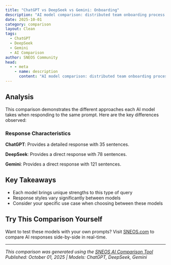 ```yaml
---
title: "ChatGPT vs DeepSeek vs Gemini: Onboarding"
description: "AI model comparison: distributed team onboarding process..."
date: 2025-10-01
category: comparison
layout: Clean
tags:
  - ChatGPT
  - DeepSeek
  - Gemini
  - AI Comparison
author: SNEOS Community
head:
  - - meta
    - name: description
      content: "AI model comparison: distributed team onboarding process..."
---
```


<ChatComparison
  title="ChatGPT vs DeepSeek vs Gemini: Onboarding"
  prompt="distributed team onboarding process"
  :responses='{
    "ChatGPT": "Certainly! Here\u0027s a comprehensive **Distributed Team Onboarding Process** to help new hires integrate smoothly into a remote or distributed work environment:\n\n---\n\n### Distributed Team Onboarding Process\n\n#### 1. **Pre-Onboarding (Before Day 1)**\n- **Welcome Email:** Send a personalized welcome email with essential information, including start date/time, agenda for Day 1, and contact details.\n- **IT Setup:** Ensure all hardware (laptop, peripherals) and software (VPN, collaboration tools, email) are shipped or distributed in advance.\n- **Access Credentials:** Provide login details for necessary systems, platforms, and internal communication tools.\n- **Documentation:** Share an onboarding pack with company culture, policies, org chart, and team introductions.\n- **Buddy Assignment:** Assign a mentor or buddy to help the new hire navigate the company culture and answer questions.\n\n#### 2. **Day 1: Orientation**\n- **Welcome Meeting:** Host a video call to introduce the new hire to the team, including leadership if possible.\n- **Company Overview:** Present the company\u2019s mission, vision, values, and structure.\n- **Tool Training:** Overview of communication tools (Slack, Teams), project management tools (Jira, Trello), and document repositories.\n- **HR and Admin:** Complete necessary paperwork and review benefits, policies, and company guidelines.\n- **Set Expectations:** Review job role, responsibilities, and performance goals.\n\n#### 3. **Week 1: Integration**\n- **Team Introductions:** Schedule video meetings between the new hire and key team members, cross-functional teams, and stakeholders.\n- **Product/Service Training:** Provide detailed training on products, services, or projects.\n- **First Assignments:** Assign small, manageable tasks or shadowing opportunities to get hands-on experience.\n- **Check-Ins:** Daily or alternate-day check-ins with the manager and buddy for feedback and support.\n- **Communication Norms:** Clarify preferred communication channels, meeting etiquette, and timezone considerations.\n\n#### 4. **Month 1: Development**\n- **Deeper Dive:** Schedule sessions for in-depth knowledge about workflows, tools, and performance expectations.\n- **Feedback Sessions:** Conduct a one-on-one meeting between the manager and new hire to assess progress and address challenges.\n- **Social Integration:** Encourage participation in informal virtual hangouts, team-building activities, or interest groups.\n- **Training Resources:** Share access to additional learning materials, courses, or webinars relevant to the role.\n\n#### 5. **Ongoing Support (Beyond Month 1)**\n- **Regular One-on-Ones:** Maintain recurring meetings to support career development and engagement.\n- **Performance Reviews:** Conduct formal reviews at 3- and 6-month milestones.\n- **Continuous Learning:** Promote continuous skill development through workshops and certifications.\n- **Community Building:** Foster connections by involving new hires in cross-team projects and company-wide initiatives.\n\n---\n\n### Best Practices for Distributed Onboarding\n- **Clear Documentation:** Maintain up-to-date and accessible onboarding materials.\n- **Frequent Communication:** Over-communicate to compensate for the lack of physical presence.\n- **Flexibility:** Accommodate different time zones and personal circumstances.\n- **Inclusive Culture:** Encourage social interaction and create spaces for casual conversation.\n- **Technology Reliability:** Ensure all tools and platforms are stable and user-friendly.\n\n---\n\nIf you\u0027d like, I can help you create customized templates, checklists, or schedules for your specific onboarding needs!",
    "DeepSeek": "Of course. Here is a comprehensive guide to building a distributed team onboarding process, designed to make new hires feel welcomed, integrated, and productive from day one, no matter where they are.\n\nThis process is broken down into four key phases: **Pre-Boarding, The First Week, The First 90 Days, and Continuous Feedback.**\n\n---\n\n### The Philosophy: Onboarding vs. Orientation\nFirst, a crucial distinction:\n*   **Orientation** is a one-time event (completing paperwork, IT setup).\n*   **Onboarding** is a strategic process that integrates a new hire into the company\u0027s culture, tools, and team dynamics over weeks and months. For a distributed team, this process must be **intentional, structured, and human-centric.**\n\n---\n\n### Phase 1: Pre-Boarding (Offer Accepted to Day 1)\nThis phase sets the tone. The goal is to eliminate first-day anxiety and build excitement.\n\n*   **The \u0022Welcome\u0022 Swag Box:** Mail a branded package before their start date. Include company swag (t-shirt, notebook), any necessary hardware (laptop, headset), and a personal welcome note from their manager and/or team.\n*   **Digital Welcome Kit:** Send a digital packet with:\n    *   A detailed first-week schedule.\n    *   An org chart with photos and roles.\n    *   Links to key communication channels (Slack, Teams).\n    *   A list of essential tools and login instructions.\n    *   Company handbook and culture deck.\n*   **Paperwork \u0026 IT:** All HR and tax forms should be completed digitally before Day 1. Ensure IT has the laptop configured, accounts created, and shipped so it arrives with time to spare.\n*   **Manager Introduction Call:** The hiring manager should schedule a brief 15-30 minute video call a few days before the start date just to say hello, answer any final questions, and confirm the plan for the first day.\n\n---\n\n### Phase 2: The First Week: Connection \u0026 Foundation\nThe goal is to build human connections and provide foundational knowledge. **Minimize \u0022work\u0022 and maximize \u0022integration.\u0022**\n\n**Day 1: Warm Welcome \u0026 Setup**\n*   **No 9 AM Log-in Panic:** Schedule the first meeting for 10 AM in their time zone.\n*   **Welcome Video Call:** A 1:1 with their manager. Agenda: personal welcome, review the week\u0027s schedule, set initial expectations.\n*   **Team Introduction Call:** A dedicated team meeting (video on!) for introductions. Make it fun with a casual icebreaker.\n*   **IT Buddy:** Assign a tech-savvy teammate as a point of contact for any login or tool issues.\n*   **\u0022Virtual Coffee\u0022 Schedule:** Pre-schedule 30-minute informal video chats with 3-4 key team members and cross-functional partners over the first week.\n\n**Days 2-5: Systematic Immersion**\n*   **Structured Learning:** Use an LMS (Like LearnUpon, Docebo) or a simple Trello/Asana board with checklist of training modules (company history, product overview, security training).\n*   **Tool Training:** Host live, recorded walk-throughs of your core stack (e.g., \u0022How we use Slack,\u0022 \u0022Jira 101,\u0022 \u0022Our CRM Process\u0022).\n*   **Culture \u0026 Values Session:** A group session led by a leader or HR to discuss company values with real examples.\n*   **First Micro-Task:** Assign a small, low-stakes, meaningful task they can complete independently to build early confidence.\n*   **Manager Check-in (End of Week):** A 30-minute recap to answer questions, discuss learnings, and set goals for week two.\n\n---\n\n### Phase 3: The First 90 Days: Role Clarity \u0026 Integration\nThe goal is to transition the new hire from being supported to being a confident, contributing team member.\n\n*   **30-60-90 Day Plan:** Co-create a clear plan with the employee and their manager. This should outline:\n    *   **30 Days:** Learn and absorb. Key goals: understand processes, complete training, build relationships.\n    *   **60 Days:** Contribute and collaborate. Key goals: take on smaller projects, start contributing in meetings.\n    *   **90 Days:** Own and impact. Key goals: fully own a core responsibility or project.\n*   **Regular 1:1s:** Establish a consistent weekly 1:1 meeting between the employee and manager. This is non-negotiable for building trust and providing guidance.\n*   **Mentor/Buddy Program:** Pair the new hire with a peer (not their manager) for the first 3-6 months. The buddy is a go-to for informal questions and social integration.\n*   **Cross-Functional Exposure:** Schedule introductions and meetings with key people in other departments (e.g., Sales, Marketing, Support) to build their internal network.\n*   **First Major Project:** By the end of the first month, involve them in a significant project where they can make a visible impact.\n\n---\n\n### Phase 4: Continuous Feedback \u0026 Evolution\nOnboarding never truly ends, but the formal process should be regularly refined.\n\n*   **Pulse Surveys:** Send short, anonymous surveys at the 2-week, 30-day, and 90-day marks. Ask about clarity of goals, feeling of connection, and support from manager.\n*   **\u0022Reverse\u0022 Onboarding Feedback:** At the 90-day mark, ask the new hire: *\u0022Now that you have fresh eyes, what was confusing? What\u0027s missing from our onboarding? What would have made your first month better?\u0022*\n*   **Manager Check-in:** HR should check in with the manager at the 30 and 60-day marks to see how the new hire is progressing.\n\n---\n\n### Essential Tools for Distributed Onboarding\n\n| Category | Tool Examples |\n| :--- | :--- |\n| **Video Conferencing** | Zoom, Google Meet, Microsoft Teams |\n| **Async Communication** | Slack, Microsoft Teams |\n| **Project Management** | Asana, Trello, Jira, Basecamp |\n| **Documentation \u0026 Wiki** | Notion, Confluence, Guru, Google Docs |\n| **HR \u0026 Onboarding Platform** | BambooHR, Lever, Greenhouse, Rippling |\n| **Learning Management (LMS)** | LearnUpon, Docebo, Trainual |\n| **E-Signatures** | DocuSign, PandaDoc |\n\n---\n\n### Best Practices for Success\n\n1.  **Over-Communicate \u0026 Document Everything:** Assume no one knows anything. Create a single source of truth (e.g., a \u0022New Hire Hub\u0022 in Notion/Confluence) for all processes and information.\n2.  **Default to Video:** Encourage cameras on for meetings, especially early on. It builds trust and non-verbal connection.\n3.  **Create Virtual \u0022Water Cooler\u0022 Spaces:** Use Slack channels like \u0060#random\u0060, \u0060#pets-of-company\u0060, or \u0060#book-club\u0060 for informal bonding.\n4.  **Be Meticulously Inclusive:** In meetings, consciously ask for input from remote members first. Record all important meetings for those in different time zones.\n5.  **Celebrate Milestones Publicly:** Use team channels to celebrate the completion of their first project, their work anniversary, or a personal achievement.\n6.  **Lead with Empathy:** Understand that starting a new job remotely can be isolating. Managers must be proactive in checking in on both well-being and work.\n\nBy implementing a structured, human-focused process like this, you transform the challenge of distance into an opportunity to build a truly connected and empowered global team.",
    "Gemini": "Okay, let\u0027s break down the process of onboarding a distributed team member. It\u0027s vital to have a robust onboarding plan when your team is spread out. Here\u0027s a comprehensive look, covering pre-boarding, first day, first week, first month, and beyond:\n\n**I. Pre-Boarding (Before Day 1)**\n\n*   **Goal:** Make the new hire feel welcome, prepared, and excited to join the team. Reduce first-day anxiety.\n\n*   **Key Actions:**\n\n    *   **Welcome Package:**  Send a physical (if feasible) or digital welcome package.  This could include:\n        *   **Welcome Letter/Note:** A personal message from the manager or a team member.\n        *   **Team Swag:** Company t-shirt, mug, stickers, or other branded items.  This helps foster a sense of belonging.\n        *   **Company Handbook/Resources:**  Important policies, procedures, and FAQs. Digital is preferred for easy access.\n        *   **Onboarding Checklist:**  A clear, step-by-step guide for the first few days/weeks.\n        *   **Team Directory:**  Photos and brief bios of team members.\n    *   **Tech Setup:**\n        *   **Hardware Delivery:**  Ship the necessary laptop, monitor, keyboard, mouse, headset, etc. well in advance.\n        *   **Software Access:**  Create accounts and grant access to essential tools (email, Slack/Teams, project management software, CRM, etc.).\n        *   **Password Management:**  Provide a secure way to manage passwords (e.g., a company-approved password manager).\n    *   **Paperwork:**\n        *   **Digital Onboarding Forms:**  Complete all necessary HR paperwork (e.g., tax forms, direct deposit information) electronically.\n        *   **Contract/Offer Letter Review:** Ensure the new hire has had ample time to review and sign their offer letter.\n    *   **Introductory Communication:**\n        *   **Manager Introduction:** A personal call or video meeting with the manager to welcome them and answer initial questions.\n        *   **Buddy Assignment:**  Pair the new hire with a \u0022buddy\u0022 on the team.  This buddy will be a go-to person for informal questions and support.\n        *   **Team Introduction Email:**  Introduce the new hire to the team via email, including a brief bio and their role.\n    *   **Schedule First Week:**  Share a tentative schedule for the first week, including meetings, training sessions, and one-on-one time. This helps them feel prepared and reduces anxiety.\n\n**II. Day 1**\n\n*   **Goal:**  Make the new hire feel supported, connected, and ready to start learning.\n\n*   **Key Actions:**\n\n    *   **Welcome Meeting (Video Call):**  A virtual meeting with the manager, buddy, and/or team to officially welcome them.\n    *   **Tech Check:**  Ensure the new hire has access to all necessary systems and that everything is working properly.\n    *   **Company Culture Introduction:**  Briefly cover company values, mission, and culture.\n    *   **Role Overview:**  Reiterate the key responsibilities and expectations of the role.\n    *   **Goal Setting:**  Discuss initial goals and priorities for the first few weeks.\n    *   **Team Introductions (Individual Meetings):**  Schedule brief one-on-one meetings with key team members.  Encourage casual conversation to build relationships.\n    *   **HR Onboarding:**  Complete any remaining HR onboarding tasks (e.g., benefits enrollment).\n    *   **End-of-Day Check-in:**  A quick call with the manager or buddy to answer any questions and ensure the day went smoothly.\n\n**III. First Week**\n\n*   **Goal:**  Provide a solid foundation of knowledge, build relationships, and integrate the new hire into the team\u0027s workflow.\n\n*   **Key Actions:**\n\n    *   **Training Sessions:**\n        *   **Company-Specific Training:**  Cover topics such as company history, products/services, internal tools, and processes.\n        *   **Role-Specific Training:**  Provide in-depth training on the specific skills and knowledge required for the role.\n    *   **Mentorship/Shadowing:**\n        *   **Shadowing Experienced Team Members:**  Allow the new hire to observe experienced team members in action.\n        *   **Mentorship Program:**  If available, assign a mentor to provide ongoing guidance and support.\n    *   **Regular Check-ins:**\n        *   **Daily or Every-Other-Day Check-ins with Manager:**  Discuss progress, challenges, and questions.\n        *   **Buddy Check-ins:**  The buddy should proactively reach out to offer support and answer questions.\n    *   **Team Building Activities:**\n        *   **Virtual Coffee Breaks:**  Schedule informal video calls for the team to connect and chat.\n        *   **Online Games/Activities:**  Organize virtual team-building games or activities.\n    *   **Project Assignments:**  Assign small, manageable projects to allow the new hire to apply their knowledge and contribute to the team.\n    *   **Feedback and Adjustment:** Solicit feedback from the new hire about the onboarding process and make adjustments as needed.\n\n**IV. First Month**\n\n*   **Goal:**  Solidify the new hire\u0027s understanding of their role, responsibilities, and the company\u0027s culture. Foster a sense of belonging and contribution.\n\n*   **Key Actions:**\n\n    *   **Performance Goals and Expectations:**\n        *   **Review of Performance Goals:**  Formally discuss and finalize performance goals for the next quarter/year.\n        *   **Performance Review Process:**  Explain the company\u0027s performance review process.\n    *   **Project Ownership:**  Gradually increase the level of responsibility and ownership for projects.\n    *   **Cross-Functional Collaboration:**  Encourage collaboration with team members in other departments.\n    *   **Professional Development:**  Discuss opportunities for professional development and training.\n    *   **Regular Check-ins with Manager (Weekly or Bi-Weekly):**  Monitor progress, address challenges, and provide ongoing feedback.\n    *   **30-Day Review:** Conduct a formal review of the first month to gather feedback and make adjustments to the onboarding process if needed.\n    *   **Social Integration:** Continue to encourage team building and social interaction.\n\n**V. Beyond 3 Months**\n\n*   **Goal:** Continued growth, development, and integration within the team.\n\n*   **Key Actions:**\n\n    *   **Regular Performance Reviews:** Conduct performance reviews based on the company\u0027s schedule.\n    *   **Development Opportunities:** Provide opportunities for ongoing training, mentorship, and career development.\n    *   **Feedback and Recognition:** Continuously provide feedback and recognize achievements.\n    *   **Team Involvement:**  Encourage active participation in team meetings, projects, and social activities.\n    *   **Stay Interviews:** Conduct \u0022stay interviews\u0022 to understand what keeps the employee engaged and motivated.\n\n**Key Considerations for Distributed Teams**\n\n*   **Communication is Paramount:**  Over-communicate to avoid misunderstandings and ensure everyone is on the same page. Use a variety of communication channels (e.g., Slack/Teams, email, video conferencing).\n*   **Asynchronous Communication:**  Be mindful of time zone differences and encourage asynchronous communication (e.g., recording video updates, using project management software for task updates).\n*   **Documentation is Essential:**  Document processes, procedures, and best practices thoroughly.  This helps distributed team members find information independently.\n*   **Virtual Team Building:**  Be creative with virtual team-building activities to foster a sense of connection and camaraderie.\n*   **Trust and Autonomy:**  Trust your distributed team members to manage their time and work effectively.  Provide them with the autonomy to make decisions and contribute to the team.\n*   **Accessibility:** Ensure all training materials and resources are accessible online.  Consider accessibility for employees with disabilities.\n*   **Culture Reinforcement:**  Actively reinforce company culture through online communication, recognition programs, and virtual events.\n*   **Clear Expectations:** Be explicitly clear on performance expectations, communication guidelines, and response times.\n*   **Technology Proficiency:** Provide the necessary training on all technologies used for communication, project management, and collaboration.\n*   **Cultural Sensitivity:** Be aware of cultural differences and adapt your communication style accordingly.\n\n**Tools That Can Help:**\n\n*   **HRIS Systems (e.g., BambooHR, Gusto, Workday):** For managing employee data, payroll, and benefits.\n*   **Onboarding Software (e.g., Lessonly, Talmundo):** To streamline the onboarding process and track progress.\n*   **Communication Platforms (e.g., Slack, Microsoft Teams):** For instant messaging, team collaboration, and video conferencing.\n*   **Project Management Software (e.g., Asana, Trello, Jira):** For task management, project tracking, and collaboration.\n*   **Video Conferencing (e.g., Zoom, Google Meet):** For virtual meetings, training sessions, and team building.\n*   **Document Management (e.g., Google Drive, Dropbox):**  For storing and sharing documents.\n*   **Password Managers (e.g., LastPass, 1Password):**  For secure password management.\n*   **E-Signature Tools (e.g., DocuSign, Adobe Sign):**  For signing documents electronically.\n*   **Learning Management Systems (LMS) (e.g., Moodle, TalentLMS):** For delivering online training courses.\n\n**Example Onboarding Checklist (Digital):**\n\n\u0060\u0060\u0060\n**New Hire Onboarding Checklist**\n\n**Name:** [New Hire Name]\n**Role:** [Job Title]\n**Start Date:** [Date]\n\n**Phase 1: Pre-Boarding (Before Day 1)**\n\n*   [ ] Receive Welcome Package (Physical or Digital)\n*   [ ] Review Offer Letter and Sign\n*   [ ] Complete HR Paperwork (Online)\n*   [ ] Manager Introduction Call\n*   [ ] Buddy Assignment Confirmation\n*   [ ] Team Introduction Email Received\n*   [ ] Hardware Shipped and Received\n*   [ ] Software Access Granted (Email, Slack, etc.)\n\n**Phase 2: Day 1**\n\n*   [ ] Welcome Meeting (Video Call)\n*   [ ] Tech Check (Hardware \u0026 Software Working)\n*   [ ] Company Culture Overview\n*   [ ] Role Overview and Expectations\n*   [ ] Initial Goal Setting\n*   [ ] Team Introductions (Individual Meetings)\n*   [ ] HR Onboarding Completion\n*   [ ] End-of-Day Check-in with Manager/Buddy\n\n**Phase 3: First Week**\n\n*   [ ] Complete Company-Specific Training\n*   [ ] Complete Role-Specific Training\n*   [ ] Shadowing Sessions (If Applicable)\n*   [ ] Mentor Meeting (If Applicable)\n*   [ ] Daily/Every-Other-Day Check-ins with Manager\n*   [ ] Buddy Check-ins\n*   [ ] Participate in Virtual Team Building (If Applicable)\n*   [ ] Complete First Small Project\n*   [ ] Provide Feedback on Onboarding Process\n\n**Phase 4: First Month**\n\n*   [ ] Review and Finalize Performance Goals\n*   [ ] Understand Performance Review Process\n*   [ ] Increase Project Ownership\n*   [ ] Cross-Functional Collaboration (If Applicable)\n*   [ ] Discuss Professional Development\n*   [ ] Weekly Check-ins with Manager\n*   [ ] Complete 30-Day Review\n\n**Important Contacts:**\n\n*   **Manager:** [Manager Name], [Email], [Phone]\n*   **Buddy:** [Buddy Name], [Email], [Phone]\n*   **HR Contact:** [HR Contact Name], [Email], [Phone]\n\u0060\u0060\u0060\n\nBy carefully planning and executing a comprehensive onboarding process, you can set your distributed team members up for success and create a positive and engaging work environment, regardless of location. Remember to be flexible and adapt your approach based on the individual needs of each new hire.\n"
  }'
  published-date="16:22"
/>

## Analysis

This comparison demonstrates the different approaches each AI model takes when responding to the same prompt. Here are the key differences observed:

### Response Characteristics

**ChatGPT**: Provides a detailed response with 35 sentences. 

**DeepSeek**: Provides a direct response with 78 sentences. 

**Gemini**: Provides a direct response with 121 sentences. 

## Key Takeaways

- Each model brings unique strengths to this type of query
- Response styles vary significantly between models
- Consider your specific use case when choosing between these models

## Try This Comparison Yourself

Want to test these models with your own prompts? Visit [SNEOS.com](https://sneos.com) to compare AI responses side-by-side in real-time.

---

*This comparison was generated using the [SNEOS AI Comparison Tool](https://sneos.com)*
*Published: October 01, 2025 | Models: ChatGPT, DeepSeek, Gemini*
